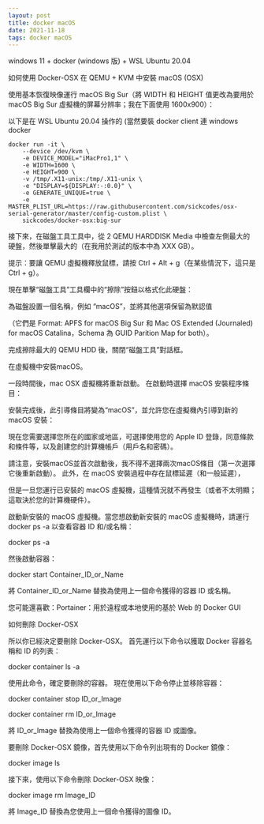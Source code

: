 ```yaml
---
layout: post
title: docker macOS
date: 2021-11-18
tags: docker macOS
---
```


windows 11 + docker (windows 版) +  WSL Ubuntu 20.04

如何使用 Docker-OSX 在 QEMU + KVM 中安裝 macOS (OSX)

使用基本恢復映像運行 macOS Big Sur（將 WIDTH 和 HEIGHT 值更改為要用於 macOS Big Sur 虛擬機的屏幕分辨率；我在下面使用 1600x900）：

以下是在 WSL Ubuntu 20.04 操作的 (當然要裝 docker client 連 windows docker
```
docker run -it \
    --device /dev/kvm \
    -e DEVICE_MODEL="iMacPro1,1" \
    -e WIDTH=1600 \
    -e HEIGHT=900 \
    -v /tmp/.X11-unix:/tmp/.X11-unix \
    -e "DISPLAY=${DISPLAY:-:0.0}" \
    -e GENERATE_UNIQUE=true \
    -e MASTER_PLIST_URL=https://raw.githubusercontent.com/sickcodes/osx-serial-generator/master/config-custom.plist \
    sickcodes/docker-osx:big-sur
```
 
接下來，在磁盤工具工具中，從 2 QEMU HARDDISK Media 中檢查左側最大的硬盤，然後單擊最大的（在我用於測試的版本中為 XXX GB）。

提示：要讓 QEMU 虛擬機釋放鼠標，請按 Ctrl + Alt + g（在某些情況下，這只是 Ctrl + g）。

現在單擊“磁盤工具”工具欄中的“擦除”按鈕以格式化此硬盤：
 
為磁盤設置一個名稱，例如 “macOS”，並將其他選項保留為默認值

（它們是 Format: APFS for macOS Big Sur 和 Mac OS Extended (Journaled) for macOS Catalina，Schema 為 GUID Parition Map for both）。

完成擦除最大的 QEMU HDD 後，關閉“磁盤工具”對話框。

在虛擬機中安裝macOS。

一段時間後，mac OSX 虛擬機將重新啟動。 在啟動時選擇 macOS 安裝程序條目：
 
安裝完成後，此引導條目將變為“macOS”，並允許您在虛擬機內引導到新的 macOS 安裝：
 
現在您需要選擇您所在的國家或地區，可選擇使用您的 Apple ID 登錄，同意條款和條件等，以及創建您的計算機帳戶（用戶名和密碼）。

請注意，安裝macOS並首次啟動後，我不得不選擇兩次macOS條目（第一次選擇它後重新啟動）。 此外，在 macOS 安裝過程中存在鼠標延遲（和一般延遲），

但是一旦您運行已安裝的 macOS 虛擬機，這種情況就不再發生（或者不太明顯；這取決於您的計算機硬件）。

啟動新安裝的 macOS 虛擬機。當您想啟動新安裝的 macOS 虛擬機時，請運行 docker ps -a 以查看容器 ID 和/或名稱：

docker ps -a

然後啟動容器：

docker start Container_ID_or_Name

將 Container_ID_or_Name 替換為使用上一個命令獲得的容器 ID 或名稱。

您可能還喜歡：Portainer：用於遠程或本地使用的基於 Web 的 Docker GUI

如何刪除 Docker-OSX

所以你已經決定要刪除 Docker-OSX。 首先運行以下命令以獲取 Docker 容器名稱和 ID 的列表：

docker container ls -a

使用此命令，確定要刪除的容器。 現在使用以下命令停止並移除容器：

docker container stop ID_or_Image

docker container rm ID_or_Image

將 ID_or_Image 替換為使用上一個命令獲得的容器 ID 或圖像。

要刪除 Docker-OSX 鏡像，首先使用以下命令列出現有的 Docker 鏡像：

docker image ls

接下來，使用以下命令刪除 Docker-OSX 映像：

docker image rm Image_ID

將 Image_ID 替換為您使用上一個命令獲得的圖像 ID。

